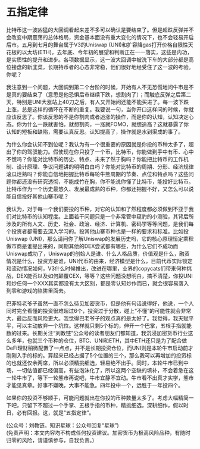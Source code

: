 # 五指定律

比特币这一波凶猛的大回调看起来差不多可以确认是要结束了。但是超跌反弹并不会改变中期震荡的总体格局，资金基本面没有重大变化的情况下，也不会轻易开启后市。五月到七月的舞台属于V3的Uniswap (UNI)和扩容降gas打开价格自限性天花板的以太坊(ETH)，去年底、今年初的展望和判断正在一一落实，这些是内功，是实质性的提升和进步。各项数据显示，这一波大回调中被洗下车的大部分都是高位接盘的新韭菜，长期持币者的心态非常稳，他们很好地经受住了这一波的考验。你呢？

我注意到一个问题，大回调到第二个台阶的时候，开始有人不无恐慌地问牛市是不是真的要结束了（意思是他恐惧后市继续下跌，想割肉了）；而触底反弹之后第二天，特别是UNI大涨站上40刀之后，有人又开始问还能不能买进了。每一波下跌上涨，总是这样的循环在不断的重复。我要说一句，当你开口这样问的时候，你就应该反思了。你该反思的不是你割肉或者追涨的操作，而是你的认知，认知决定心态。你为什么一跌就害怕，就想割肉，一涨就FOMO，就想追高？这就暴露了你认知的短板和缺陷，需要认真反思。认知提高了，操作就是水到渠成的事了。

为什么你会认知不到位呢？我认为有一个很重要的原因就是你投的币种太多了，超出了你的驾驭能力。假使现在你只投了一个币，比特币，你能做到手中有币、心中不慌吗？你能对比特币的历史、特点、未来了然于胸吗？你能把比特币的工作机制、设计原理、争议问题讲的明明白白吗？你能对比特币的周期、分形、经济规律滚瓜烂熟吗？你能自信地把握比特币每轮牛熊周期的节奏、点位和特点吗？这些问题你都还没有研究透彻，不能成竹在胸，你不能说你懂了比特币，能投好比特币。比特币作为一个历史最悠久、发展最成熟的币种，你都还把握不好，又怎么可以说能自信投好其他山寨币呢？

我认为，对于每一个我们要投的币种，对它的认知和了然程度都必须做到不亚于我们对比特币的认知程度。上面若干问题只是一个非常管中窥豹的小测验，其背后所涉及的所有人文、历史、社会、政治、经济、计算机、密码学等等问题，是我们每个投资者都需要去深入学习的。投其他山寨币种也是一样的要求和标准。比如投Uniswap (UNI)，那么请问你了解Uniswap的发展历史吗，它的核心原理恒定乘积做市商是谁提出来的，同期其他的DEX尝试都有哪些，为什么它们不成功而Uniswap成功了，Uniswap的创始人是谁、什么人格品质，价值观是什么，融资情况是什么，投资方是谁，UNI代币的由来，经济模型是什么，目前代币实际锁定和流动情况如何，V3什么时候推出，改进在哪里，业界的copycats们带来何种挑战，DEX能否以及如何颠覆CEX，等等？这些问题没想明白，搞不清楚，你投UNI和炒任何一个XXX其实都没有太大区别，都是零认知炒作而已，就会很容易落入到零和游戏的陷阱里面去。

巴菲特老爷子虽然一直不怎么待见加密货币，但是他有句话说得好，他说，一个人同时完全看懂的投资很难超过6个，投资过于分散，碰上“不懂”的可能性就会非常大，最后反而风险更大。我觉得巴老爷子的观点真的是太好了。我觉得，我天赋平平，可以主动放弃一个坑位。这样就只剩5个标的，伸开一个巴掌，五根手指就能数的过来。长期关注“刘教链”公众号的读者朋友们都知道，我沉浸加密货币行业这么多年，也就三个币种的仓位，BTC、UNI和ETH，其中ETH还只是为了配合做DeFi理财稍微配置了一点点，并不是长期投资仓位，而UNI则是本轮牛市启动前才刚刚入手的标的。算起来已经占据了5个位置的三个，那么我可以再增加的投资标的也就还仅余两席，所以必须精挑细选，轻易绝不出手。同时，本轮牛市已到中场，一切估值都已经偏高，有些泡沫化了，所以这两个空缺的填补，不会着急在这一轮牛市了，等下一轮熊市再说吧，牛市宜静不宜动。牛市看不出真才实学，熊市才能见真章。好事不嫌晚，大事不能急。四年投中一个，远胜于一年投四个。

如果你的投资不够顺手，可能问题就出在你投的币种数量太多了。考虑大幅精简一下吧，只留下不超过一个手掌、五根手指的币种，精挑细选，深耕细作，假以时日，必有回报。这，就是“五指定律”。

(公众号：刘教链。知识星球：公众号回复“星球”) \
(免责声明：本文内容均不构成任何投资建议。加密货币为极高风险品种，有随时归零的风险，请谨慎参与，自我负责。)
